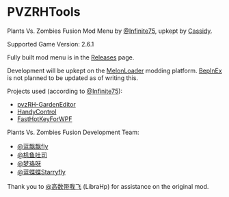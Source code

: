 # PVZRHTools

Plants Vs. Zombies Fusion Mod Menu by [@Infinite75](https://space.bilibili.com/672619350), upkept by [Cassidy](https://www.youtube.com/@thelittlesillystar).

Supported Game Version: 2.6.1

Fully built mod menu is in the [Releases](https://github.com/SillyStar-Github/PVZRHTools/releases) page.

Development will be upkept on the [MelonLoader](https://github.com/LavaGang/MelonLoader) modding platform. [BepInEx](https://github.com/BepInEx/BepInEx) is not planned to be updated as of writing this.


Projects used (according to [@Infinite75](https://space.bilibili.com/672619350)):
- [pvzRH-GardenEditor](https://github.com/CarefreeSongs712/pvzRH-GardenEditor)
- [HandyControl](https://github.com/HandyOrg/HandyControl)
- [FastHotKeyForWPF](https://github.com/Axvser/FastHotKeyForWPF)


Plants Vs. Zombies Fusion Development Team:
- [@蓝飘飘fly](https://space.bilibili.com/3546619314178489)
- [@机鱼吐司](https://space.bilibili.com/85881762)  
- [@梦珞呀](https://space.bilibili.com/270840380)    
- [@蓝蝶蝶Starryfly](https://space.bilibili.com/27033629) 

Thank you to [@高数带我飞](https://space.bilibili.com/1117414477) (LibraHp) for assistance on the original mod.
